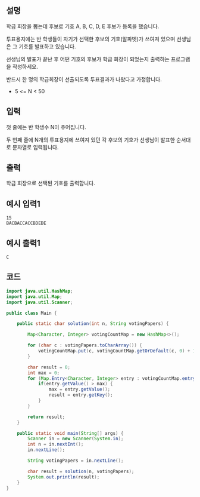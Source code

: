 ## 설명
학급 회장을 뽑는데 후보로 기호 A, B, C, D, E 후보가 등록을 했습니다.

투표용지에는 반 학생들이 자기가 선택한 후보의 기호(알파벳)가 쓰여져 있으며 선생님은 그 기호를 발표하고 있습니다.

선생님의 발표가 끝난 후 어떤 기호의 후보가 학급 회장이 되었는지 출력하는 프로그램을 작성하세요.

반드시 한 명의 학급회장이 선출되도록 투표결과가 나왔다고 가정합니다.

* 5 <= N < 50

## 입력
첫 줄에는 반 학생수 N이 주어집니다.

두 번째 줄에 N개의 투표용지에 쓰여져 있던 각 후보의 기호가 선생님이 발표한 순서대로 문자열로 입력됩니다.

## 출력
학급 회장으로 선택된 기호를 출력합니다.

## 예시 입력1
```
15
BACBACCACCBDEDE
```

## 예시 출력1
```
C
```

## 코드
```java
import java.util.HashMap;
import java.util.Map;
import java.util.Scanner;

public class Main {

    public static char solution(int n, String votingPapers) {

        Map<Character, Integer> votingCountMap = new HashMap<>();

        for (char c : votingPapers.toCharArray()) {
            votingCountMap.put(c, votingCountMap.getOrDefault(c, 0) + 1);
        }

        char result = 0;
        int max = 0;
        for (Map.Entry<Character, Integer> entry : votingCountMap.entrySet()) {
            if(entry.getValue() > max) {
                max = entry.getValue();
                result = entry.getKey();
            }
        }

        return result;
    }

    public static void main(String[] args) {
        Scanner in = new Scanner(System.in);
        int n = in.nextInt();
        in.nextLine();

        String votingPapers = in.nextLine();

        char result = solution(n, votingPapers);
        System.out.println(result);
    }
}

```